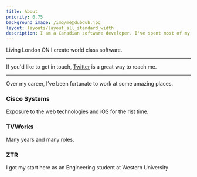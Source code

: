 ```yaml
---
title: About
priority: 0.75
background_image: /img/me@dubdub.jpg
layout: layouts/layout_all_standard_width
description: I am a Canadian software developer. I've spent most of my career building big things in small boxes. I've used an eclectic mix of languages along the way. Most recently I've been aspiring to build a stable of side projects. Initially I plan to revitalize first iOS app Zengaku and to follow up with some fitness tracking apps. But I'll play it by ear.  I plan to participate more in Open Source projects and maybe release some Open Source porjects as well along the way. iOS/Mac development is an ongoing passion of mine among other things.
---
```


Living London ON I create world class software. 

----------------

If you'd like to get in touch, [Twitter](https://twitter.com/kevinhendry) is a great way to reach me. 

----------------

Over my career, I’ve been fortunate to work at some amazing places.

  
### Cisco Systems

Exposure to the web technologies and iOS for the rist time.

### TVWorks

Many years and many roles.

### ZTR

I got my start here as an Engineering student at Western University